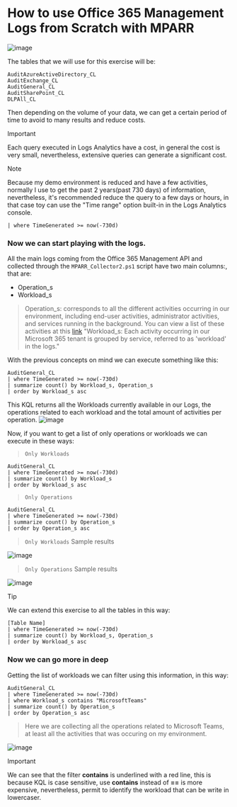 # How to use Office 365 Management Logs from Scratch with MPARR

![image](https://github.com/user-attachments/assets/86c2d538-8f0e-42e3-bec3-056cbfef81eb)

The tables that we will use for this exercise will be:
```
AuditAzureActiveDirectory_CL
AuditExchange_CL
AuditGeneral_CL
AuditSharePoint_CL
DLPAll_CL
```

Then depending on the volume of your data, we can get a certain period of time to avoid to many results and reduce costs.
> [!IMPORTANT]
> Each query executed in Logs Analytics have a cost, in general the cost is very small, nevertheless, extensive queries can generate a significant cost.

> [!NOTE]
> Because my demo environment is reduced and have a few activities, normally I use to get the past 2 years(past 730 days) of information, nevertheless, it's recommended reduce the query to a few days or hours, in that case toy can use the "Time range" option built-in in the Logs Analytics console.

```KQL
| where TimeGenerated >= now(-730d)
```

### Now we can start playing with the logs.

All the main logs coming from the Office 365 Management API and collected through the `MPARR_Collector2.ps1` script have two main columns:, that are:
- Operation_s
- Workload_s

> Operation_s: corresponds to all the different activities occurring in our environment, including end-user activities, administrator activities, and services running in the background. You can view a list of these activities at this [link](https://github.com/microsoft/Microsoft-Purview-Advanced-Rich-Reports-MPARR-Collector/blob/main/Support%20Information/MPARR%20-%20List%20of%20Operations%20Collected%20separated%20by%20table%20name.xlsx)
> "Workload_s: Each activity occurring in our Microsoft 365 tenant is grouped by service, referred to as 'workload' in the logs."

With the previous concepts on mind we can execute something like this:
```KQL
AuditGeneral_CL
| where TimeGenerated >= now(-730d)
| summarize count() by Workload_s, Operation_s
| order by Workload_s asc
```
This KQL returns all the Workloads currently available in our Logs, the operations related to each workload and the total amount of activities per operation.
![image](https://github.com/user-attachments/assets/0dbfe3c1-fd22-466d-b7b7-23285576fe8c)

Now, if you want to get a list of only operations or workloads we can execute in these ways:
> `Only Workloads`

```KQL
AuditGeneral_CL
| where TimeGenerated >= now(-730d)
| summarize count() by Workload_s
| order by Workload_s asc
```

> `Only Operations`

```KQL
AuditGeneral_CL
| where TimeGenerated >= now(-730d)
| summarize count() by Operation_s
| order by Operation_s asc
```

> `Only Workloads` Sample results

![image](https://github.com/user-attachments/assets/51bbd822-f803-46ac-84bd-b011b20f9286)

> `Only Operations` Sample results

![image](https://github.com/user-attachments/assets/b5ff309f-9089-4ad6-9059-a7544f8893f9)

> [!TIP]
> We can extend this exercise to all the tables in this way:
> ```KQL
> [Table Name]
> | where TimeGenerated >= now(-730d)
> | summarize count() by Workload_s, Operation_s
> | order by Workload_s asc
> ```

### Now we can go more in deep

Getting the list of workloads we can filter using this information, in this way:

```KQL
AuditGeneral_CL
| where TimeGenerated >= now(-730d)
| where Workload_s contains "MicrosoftTeams"
| summarize count() by Operation_s
| order by Operation_s asc
```
> Here we are collecting all the operations related to Microsoft Teams, at least all the activities that was occuring on my environment.

![image](https://github.com/user-attachments/assets/551906a9-bb69-436e-b614-00b39dcaafc7)

> [!IMPORTANT]
> We can see that the filter **contains** is underlined with a red line, this is because KQL is case sensitive, use **contains** instead of **==** is more expensive, nevertheless, permit to identify the workload that can be write in lowercaser.

 

